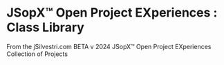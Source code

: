 ﻿
# JSopX™ Open Project EXperiences : Class Library

From the ﻿jSilvestri.com BETA v 2024 JSopX™ Open Project EXperiences Collection of Projects

<!-- START JSOPX NOVA DOCX HEADER

includeType: Template
workflowState: Is Production Ready
group: README
toc: true
isProductionReady: true

should be removed in final render document

END JSOPX NOVA DOCX HEADER -->